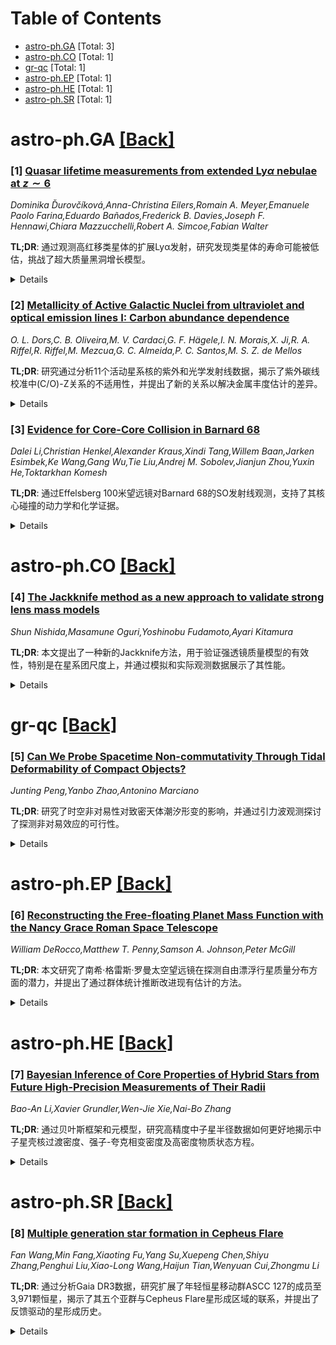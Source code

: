 <div id=toc></div>

# Table of Contents

- [astro-ph.GA](#astro-ph.GA) [Total: 3]
- [astro-ph.CO](#astro-ph.CO) [Total: 1]
- [gr-qc](#gr-qc) [Total: 1]
- [astro-ph.EP](#astro-ph.EP) [Total: 1]
- [astro-ph.HE](#astro-ph.HE) [Total: 1]
- [astro-ph.SR](#astro-ph.SR) [Total: 1]


<div id='astro-ph.GA'></div>

# astro-ph.GA [[Back]](#toc)

### [1] [Quasar lifetime measurements from extended Ly$α$ nebulae at $z\sim 6$](https://arxiv.org/abs/2505.00080)
*Dominika Ďurovčíková,Anna-Christina Eilers,Romain A. Meyer,Emanuele Paolo Farina,Eduardo Bañados,Frederick B. Davies,Joseph F. Hennawi,Chiara Mazzucchelli,Robert A. Simcoe,Fabian Walter*

**TL;DR**: 通过观测高红移类星体的扩展Lyα发射，研究发现类星体的寿命可能被低估，挑战了超大质量黑洞增长模型。


<details>
  <summary>Details</summary>

Background: 在宇宙历史的早期阶段，存在数十亿太阳质量的超大质量黑洞（SMBH）是一个挑战，而类星体的寿命估计可能因视线方向的遮蔽效应而被低估。

Data: 使用了来自甚大望远镜/多单元光谱探测器（VLT/MUSE）的观测数据，分析了六个红移z约6的类星体的扩展Lyα发射。

Method: 通过测量类星体周围扩展Lyα发射的光传播时间，独立估计了类星体的寿命。

Result: 研究发现类星体的独立寿命估计与基于邻近区大小的估计一致，但其中一个类星体的邻近区被吸收系统截断，导致估计差异。结果支持类星体的当前吸积阶段刚开始，挑战了SMBH增长模型。

Abstract: The existence of billion-solar-mass black holes hosted in luminous quasars
within the first gigayear of cosmic history poses a challenge to our
understanding of supermassive black hole (SMBH) growth. The problem is further
exacerbated by the very short quasar lifetimes of $t_{\rm Q}\lesssim 10^6$
years, as derived from the extent of their proximity zone (PZ) sizes observed
in the quasars' rest-UV spectra. However, the quasar lifetime estimates based
on the extents of the proximity zones may be underestimated, as time-variable
obscuration effects might have limited the quasars' emission along our
sightline in the past. In this work, we present independent quasar lifetime
measurements for six quasars at $z \sim 6$ leveraging the extended nebular
emission perpendicular to our line-of-sight. We use observations from the Very
Large Telescope/Multi-Unit Spectroscopic Explorer (MUSE) to search for extended
Ly$\alpha$ emission in the circumgalactic medium around quasars with small
proximity zones and estimate their lifetimes as the light travel time between
the SMBH and the outer edge of the nebula. We find agreement between the
independent lifetime estimates. For one object we find a proximate absorption
system prematurely truncating the extent of the quasar's proximity zone, which
thus results in an expected discrepancy between the lifetime estimates. Our
results provide further evidence that the quasars' current accretion episode
has only recently begun, challenging our models of SMBH growth.

</details>

### [2] [Metallicity of Active Galactic Nuclei from ultraviolet and optical emission lines I: Carbon abundance dependence](https://arxiv.org/abs/2505.00095)
*O. L. Dors,C. B. Oliveira,M. V. Cardaci,G. F. Hägele,I. N. Morais,X. Ji,R. A. Riffel,R. Riffel,M. Mezcua,G. C. Almeida,P. C. Santos,M. S. Z. de Mellos*

**TL;DR**: 研究通过分析11个活动星系核的紫外和光学发射线数据，揭示了紫外碳线校准中(C/O)-Z关系的不适用性，并提出了新的关系以解决金属丰度估计的差异。


<details>
  <summary>Details</summary>

Background: 活动星系核窄线区的紫外发射线估计的金属丰度与光学发射线估计的结果存在差异，但其来源尚不清楚。

Data: 文献中收集了11个活动星系核的窄近紫外（1000 < λ < 2000 Å）和光学（3000 < λ < 7000 Å）发射线测量数据。

Method: 使用基于C43发射线比的半经验校准方法，并与电子温度直接测量法和光学发射线校准法进行比较，研究了电离参数、电子密度和碳丰度对差异的影响。

Result: 研究发现紫外碳线校准中假设的(C/O)-Z关系可能不适用于活动星系核，提出新的关系后，紫外数据与电子温度法的金属丰度估计结果一致。

Abstract: Metallicity ($Z$) estimates based on ultraviolet (UV) emission lines from the
narrow-line regions (NLRs) of active galactic nuclei (AGNs) have been found to
differ from those derived from optical lines. However, the origin of this
discrepancy ($ZR$) remains poorly understood. To investigate the source of
$ZR$, we compiled from the literature the fluxes of narrow near-UV ($1000 <
\lambda(\angstrom) < 2000)$ and optical ($3000 < \lambda(\angstrom) < 7000)$
emission line measurements for a sample of 11 AGNs (9 at $z<0.4$ and 2 at
$z\sim2.4$). Metallicity values for our sample were derived using a
semi-empirical calibration based on the
$C43$=log[(\ion{C{iv}$\lambda$1549+\ion{C{iii}]$\lambda$1909)/\ion{He}{ii}$\lambda$1640]
emission-line ratio and compared with those obtained via direct measurement of
the electron temperature ($T_{\rm e}$-method) and via calibrations based on
optical emission-lines. The source of the discrepancy was investigated in terms
of the ionization parameter ($U$), electron density ($N_{\rm e}$), and carbon
abundance (C/H). We found a weak correlation between $ZR$, $U$ and $N_{\rm e}$.
However, a moderate correlation was observed between $ZR$ and direct estimates
of C/H, suggesting that the previously assumed (C/O)-$Z$ relations in
photoionization models used to derive UV carbon-line calibrations may not be
valid for AGNs. By combining a large set of abundance estimates for local
star-forming regions with those of our AGN sample, we derived a new (C/O)-$Z$
relation. Comparisons between the results of photoionization models that assume
this new abundance relation and the UV observational data of our sample produce
$Z$ values derived from the $C43$ index that are consistent with those obtained
using the $T_{\rm e}$-method.

</details>

### [3] [Evidence for Core-Core Collision in Barnard 68](https://arxiv.org/abs/2505.00301)
*Dalei Li,Christian Henkel,Alexander Kraus,Xindi Tang,Willem Baan,Jarken Esimbek,Ke Wang,Gang Wu,Tie Liu,Andrej M. Sobolev,Jianjun Zhou,Yuxin He,Toktarkhan Komesh*

**TL;DR**: 通过Effelsberg 100米望远镜对Barnard 68的SO发射线观测，支持了其核心碰撞的动力学和化学证据。


<details>
  <summary>Details</summary>

Background: Barnard 68（B68）是研究恒星形成初始条件和化学过程的典型源，此前数值模拟表明其东南部子弹状结构正在撞击主核心。

Data: 使用Effelsberg 100米望远镜对SO（1_0-0_1）发射线在30 GHz的映射观测数据。

Method: 通过速度场和通道图分析SO发射线，并使用1D球形非LTE蒙特卡洛辐射传输RATRAN代码推导SO的径向丰度分布。

Result: 观测结果显示三个速度分量，主核心的旋转符合刚体旋转模型，子弹与主核心的速度差为0.4 km s^-1，SO丰度在碰撞界面增强，支持核心碰撞场景。

Abstract: The prestellar core Barnard 68 (B68) is a prototypical source to study the
initial conditions and chemical processes of star formation. A previous
numerical simulation suggested the southeastern bullet is impacting on the main
body of B68. In order to obtain more observational evidence, mapping
observations of the ground state SO ($1_0-0_1$) emission line at 30 GHz were
made with the Effelsberg 100 m telescope. Based on the velocity field and
channel maps derived from SO, three velocity components were clearly detected.
The velocity field of the main body indicates rotation and is well fitted by a
solid-body rotation model. The measured radial velocity difference between the
bullet and the main core is about 0.4 km s$^{-1}$, which is almost equal to the
velocity obtained by the previous numerical simulation. Therefore, the bullet
is most likely impacting onto the rotating main body of B68. A 1D spherical
non-LTE Monte-Carlo radiation transfer RATRAN code is performed to derive the
radial abundance profile of SO by analyzing the observed velocity-integrated
intensity. SO is depleted inside a 60$^{\prime\prime}$ (0.02 pc) radius from
the core. The abundance stays constant at 2.0$\times$10$^{-9}$ for radii larger
than 60$^{\prime\prime}$ from the center of the main core. The abundance is
enhanced at the interface of the bullet and the main core indicating that shock
waves were produced by the collision between the bullet and the main core. In
conclusion, based on the kinematical and chemical analysis, our observational
results support the previously proposed core-core collision scenario in B68.

</details>

<div id='astro-ph.CO'></div>

# astro-ph.CO [[Back]](#toc)

### [4] [The Jackknife method as a new approach to validate strong lens mass models](https://arxiv.org/abs/2505.00553)
*Shun Nishida,Masamune Oguri,Yoshinobu Fudamoto,Ayari Kitamura*

**TL;DR**: 本文提出了一种新的Jackknife方法，用于验证强透镜质量模型的有效性，特别是在星系团尺度上，并通过模拟和实际观测数据展示了其性能。


<details>
  <summary>Details</summary>

Background: 强透镜分析中质量模型的准确性对于放大率和时间延迟等物理量的无偏预测至关重要，但多重图像的位置不确定性常需调整以考虑暗物质的复杂结构，这使得卡方值的解释变得困难。

Data: 使用了模拟数据和星系团MACS J0647.7+7015的实际观测数据。

Method: 引入了Jackknife方法，通过移除一个源的多重图像进行拟合，优化质量模型后计算被移除源的多重图像位置，并与观测位置进行定量比较。

Result: 研究发现Jackknife方法在简单模型模拟中表现有效，并展示了其在星系团MACS J0647.7+7015质量建模中的应用潜力，可用于验证物理量误差估计。

Abstract: The accuracy of a mass model in the strong lensing analysis is crucial for
unbiased predictions of physical quantities such as magnifications and time
delays. While the mass model is optimized by changing parameters of the mass
model to match predicted positions of multiple images with observations,
positional uncertainties of multiple images often need to be boosted to take
account of the complex structure of dark matter in lens objects, making the
interpretation of the chi-square value difficult. We introduce the Jackknife
method as a new method to validate strong lens mass models, specifically
focusing on cluster-scale mass modeling. In this approach, we remove multiple
images of a source from the fitting and optimize the mass model using multiple
images of the remaining sources. We then calculate the multiple images of the
removed source and quantitatively evaluate how well they match the observed
positions. We find that the Jackknife method performs effectively in
simulations using a simple model. We also demonstrate our method with mass
modeling of the galaxy cluster MACS J0647.7+7015. We discuss the potential of
using the Jackknife method to validate the error estimation of the physical
quantities by the Markov Chain Monte Carlo.

</details>

<div id='gr-qc'></div>

# gr-qc [[Back]](#toc)

### [5] [Can We Probe Spacetime Non-commutativity Through Tidal Deformability of Compact Objects?](https://arxiv.org/abs/2505.00498)
*Junting Peng,Yanbo Zhao,Antonino Marciano*

**TL;DR**: 研究了时空非对易性对致密天体潮汐形变的影响，并通过引力波观测探讨了探测非对易效应的可行性。


<details>
  <summary>Details</summary>

Background: 当前研究领域关注时空非对易性对致密天体潮汐形变的影响，特别是通过引力波观测探测非对易效应的可能性。现有研究提出多种致密天体作为探测时空非对易性的候选对象，但本研究通过解析方法发现，对于表面无奇点的致密天体（如中子星和玻色星），其潮汐形变的非对易修正值在黑洞紧致极限下收敛为有限值，避免了在视界尺度上的无限增强。

Data: 研究中使用了中子星和玻色星的数据，考虑了多种不同模型。

Method: 基于德西特引力规范理论，对时空几何进行了非对易修正，并计算了这些修正对潮汐形变的影响。通过解析和数值计算，分析了非对易效应对引力波信号的印记。

Result: 研究发现，在黑洞紧致极限附近，主导阶的非对易修正对致密天体的潮汐形变起主要作用，但中子星和玻色星并非约束时空非对易性的可行候选对象。

Abstract: We investigate the impact of spacetime non-commutativity on the tidal
deformability of compact objects and explore the feasibility of detecting
non-commutative (NC) effects through gravitational wave (GW) observations. We
considered NC modifications to spacetime geometry based on de Sitter gauge
theory of gravity and calculate their impact on tidal deformability. While
several types of compact objects have been proposed as candidates for probing
spacetime non-commutativity, particularly at the horizon scales, our study
showed analytically that, for compact objects with non-singular metric at their
surface (such as neutron stars and boson stars), the NC correction to their
tidal deformability converge to a finite value at the black-hole-compactness
limit, eliminating infinite enhancement at the horizon scales. We then compute
the NC corrections for neutron stars and boson stars, considering several
different models, and analyze their imprints on the GW signals. By comparing
the results, we assess the scale of NC effects across different compactness
regimes and discuss the conditions under which these NC effects can be
amplified. While our findings suggest that the leading-order NC correction
dominates the tidal deformability of a compact object near the
black-hole-compactness limit, we demonstrate that neutron stars and boson stars
are not viable candidates to constrain spacetime non-commutativity, while
relying on the tidal deformability through GW observations.

</details>

<div id='astro-ph.EP'></div>

# astro-ph.EP [[Back]](#toc)

### [6] [Reconstructing the Free-floating Planet Mass Function with the Nancy Grace Roman Space Telescope](https://arxiv.org/abs/2505.00092)
*William DeRocco,Matthew T. Penny,Samson A. Johnson,Peter McGill*

**TL;DR**: 本文研究了南希·格雷斯·罗曼太空望远镜在探测自由漂浮行星质量分布方面的潜力，并提出了通过群体统计推断改进现有估计的方法。


<details>
  <summary>Details</summary>

Background: 自由漂浮行星是银河系中最神秘的行星群体之一，尽管地面观测表明其数量庞大，但对其起源和人口统计知之甚少。

Data: 南希·格雷斯·罗曼太空望远镜的银河凸起时域调查预计将探测到数百颗自由漂浮行星。

Method: 通过群体统计推断方法重建自由漂浮行星的质量分布。

Result: 研究发现，罗曼望远镜将能够显著改进对地球质量以下自由漂浮行星丰度的估计，并区分不同的假设质量分布。

Abstract: Free-floating planets comprise one of the most enigmatic populations of
exoplanets in the Galaxy. Though ground-based observations point to a large
abundance of these worlds, little is known about their origins and
demographics. In the coming years, the Nancy Grace Roman Space Telescope's
Galactic Bulge Time Domain Survey is expected to detect several hundred
free-floating planets, providing the first opportunity to characterize these
worlds at the population level. We present a first study of Roman's prospects
for reconstructing the mass distribution of free-floating planets through
population-level statistical inference. We find that depending on the true
underlying mass distribution of free-floating planets in the Galaxy, Roman will
be able to improve upon existing estimates of the abundance by orders of
magnitudes in the largely unexplored mass range below that of Earth. When
applied to Roman's observations, the methodology we present herein will be
capable of discriminating between different hypothesized mass distributions at
high statistical significance, opening a new window into the origins of these
rogue worlds.

</details>

<div id='astro-ph.HE'></div>

# astro-ph.HE [[Back]](#toc)

### [7] [Bayesian Inference of Core Properties of Hybrid Stars from Future High-Precision Measurements of Their Radii](https://arxiv.org/abs/2505.00194)
*Bao-An Li,Xavier Grundler,Wen-Jie Xie,Nai-Bo Zhang*

**TL;DR**: 通过贝叶斯框架和元模型，研究高精度中子星半径数据如何更好地揭示中子星壳核过渡密度、强子-夸克相变密度及高密度物质状态方程。


<details>
  <summary>Details</summary>

Background: 未来高精度的X射线和引力波观测预计能将中子星半径测量精度提高到0.1公里以内，为研究中子星核心超密物质的性质和状态方程提供前所未有的机会。

Data: 研究中使用了模拟的中子星半径数据，精度从1.0公里到0.1公里不等。

Method: 采用贝叶斯框架和元模型，结合已知的核物理和天体物理约束，分析中子星半径数据。

Result: 研究发现，壳核过渡密度几乎不受数据精度影响，而强子-夸克相变密度及其相关参数对先验范围敏感；高精度数据能更严格约束相变密度、夸克物质比例和高密度强子状态方程参数。

Abstract: Future high-precision X-ray and gravitational wave observations of neutron
stars (NSs) are expected to measure NS radii to better than $\sigma=0.1$ km
accuracy, providing unprecedented opportunities to extract novel information
about the nature and equation of state (EOS) of supradense matter in NS cores.
Within a Bayesian framework using a meta-model for NS EOS encapsulating a
first-order hadron-quark phase transition and satisfying all known constraints
from both nuclear physics and astrophysics, we investigate how NS radius data
with higher precision may better inform us about (1) the NS crust-core
transition density $\rho_{cc}$, (2) the hadron-quark transition density
$\rho_t$, quark matter fraction $F_{\rm{QM}}$ and its radius $R_{\rm{QM}}$, and
(3) high-density NS EOS parameters. Using fiducial NS radius data with mocked
precisions varying from $\sigma=1.0$ km to 0.1 km, we found (a) the most
probable crust-core transition density $\rho_{cc}$ and its 68\% confidence
boundaries are essentially unaffected by $\sigma$ especially for massive NSs;
(b) our answers to the questions (2) and (3) listed above depend sensitively on
the prior range of hadron-quark transition density $\rho_t$ assumed. Using its
fiducial range of $(1.0-6.0)\rho_0$, the posterior PDF($\rho_t$) has a major
peak around $(1.7-2.0)\rho_0$ that is sufficient but unnecessary in describing
all existing NS radius data, and a minor peak around $(3.0-5.0)\rho_0$
consistent with the indication about $\rho_t$ of recent Beam Energy Scan
Experiments at RHIC. Narrowing down the prior range of $\rho_t$ to
$(3.0-6.0)\rho_0$, NS radius data with smaller $\sigma$ can constrain more
stringently the posterior PDF($\rho_t$), $F_{\rm{QM}}$, $R_{\rm{QM}}$ and
several high-density hadronic EOS parameters.

</details>

<div id='astro-ph.SR'></div>

# astro-ph.SR [[Back]](#toc)

### [8] [Multiple generation star formation in Cepheus Flare](https://arxiv.org/abs/2505.00407)
*Fan Wang,Min Fang,Xiaoting Fu,Yang Su,Xuepeng Chen,Shiyu Zhang,Penghui Liu,Xiao-Long Wang,Haijun Tian,Wenyuan Cui,Zhongmu Li*

**TL;DR**: 通过分析Gaia DR3数据，研究扩展了年轻恒星移动群ASCC 127的成员至3,971颗恒星，揭示了其五个亚群与Cepheus Flare星形成区域的联系，并提出了反馈驱动的星形成历史。


<details>
  <summary>Details</summary>

Background: ASCC 127是一个年轻恒星移动群，现有研究对其成员数量和亚群结构的认识有限，且其与Cepheus Flare星形成区域的关联尚未充分探索。

Data: 使用了Gaia DR3数据。

Method: 通过运动学和距离标准对ASCC 127进行亚群划分，并结合尘埃和气体映射分析。

Result: 研究发现ASCC 127包含五个亚群，年龄范围15至32 Myr，揭示了与Cepheus Flare区域的四阶段星形成序列，并发现了一个可能由超新星反馈形成的空间空腔。

Abstract: We present an analysis of the young stellar moving group ASCC 127 using Gaia
DR3 data, significantly expanding its membership to 3,971 stars -- double the
number identified in previous studies. Using kinematic and distance criteria,
ASCC 127 is divided into five subgroups (Groups 1-5) with ages spanning from 15
to 32 Myr. Groups 1-5 are spatially linked to the Cepheus Flare star-forming
region, revealing potential evidence of four sequential star formation episodes
at approximately 32 Myr, 20 Myr, 15 Myr, and 7 Myr. Through dust and gas
mapping, we identify a spatial cavity extending several tens of parsecs, which
may have resulted from feedback processes such as supernovae associated with
earlier generations of stars in the region. This structure, along with the
larger Loop III feature, indicates that feedback from massive stars likely
influenced the interstellar medium (ISM). By integrating young stellar
populations with ISM studies, we provide a detailed picture of the
feedback-driven star formation history in the Cepheus Flare region.

</details>